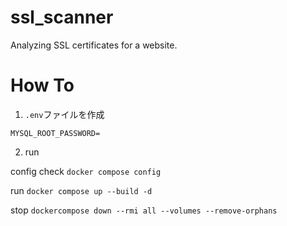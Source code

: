 # ssl_scanner
Analyzing SSL certificates for a website.

# How To
1. `.env`ファイルを作成

```
MYSQL_ROOT_PASSWORD=
```

2. run

config check
`docker compose config`

run
`docker compose up --build -d`

stop
`dockercompose down --rmi all --volumes --remove-orphans`
